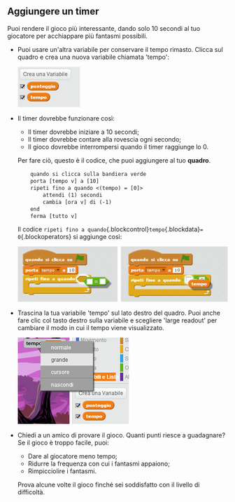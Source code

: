 ## Aggiungere un timer

Puoi rendere il gioco più interessante, dando solo 10 secondi al tuo giocatore per acchiappare più fantasmi possibili.

+ Puoi usare un'altra variabile per conservare il tempo rimasto. Clicca sul quadro e crea una nuova variabile chiamata 'tempo':

	![screenshot](images/ghost-time.png)

+ Il timer dovrebbe funzionare così:

	+ Il timer dovrebbe iniziare a 10 secondi;
	+ Il timer dovrebbe contare alla rovescia ogni secondo;
	+ Il gioco dovrebbe interrompersi quando il timer raggiunge lo 0.

	Per fare ciò, questo è il codice, che puoi aggiungere al tuo __quadro__.

	```blocks
		quando si clicca sulla bandiera verde
		porta [tempo v] a [10]
		ripeti fino a quando <(tempo) = [0]>
  			attendi (1) secondi
  			cambia [ora v] di (-1)
		end
		ferma [tutto v]
	```

	Il codice `ripeti fino a quando`{.blockcontrol}`tempo`{.blockdata}`= 0`{.blockoperators} si aggiunge così:

	![screenshot](images/ghost-timer-help.png)

+ Trascina la tua variabile 'tempo' sul lato destro del quadro. Puoi anche fare clic col tasto destro sulla variabile e scegliere 'large readout' per cambiare il modo in cui il tempo viene visualizzato.

	![screenshot](images/ghost-readout.png)

+ Chiedi a un amico di provare il gioco. Quanti punti riesce a guadagnare? Se il gioco è troppo facile, puoi:

	+ Dare al giocatore meno tempo;
	+ Ridurre la frequenza con cui i fantasmi appaiono;
	+ Rimpicciolire i fantasmi.

	Prova alcune volte il gioco finché sei soddisfatto con il livello di difficoltà.
